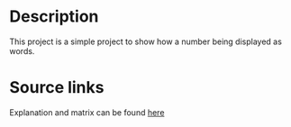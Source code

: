 # Description
This project is a simple project to show how a number being displayed as words.

# Source links
Explanation and matrix can be found [here](https://drive.google.com/drive/folders/1kbcVyBBvklAHtXewRR2N83xpWJtKVsUd?usp=sharing)

